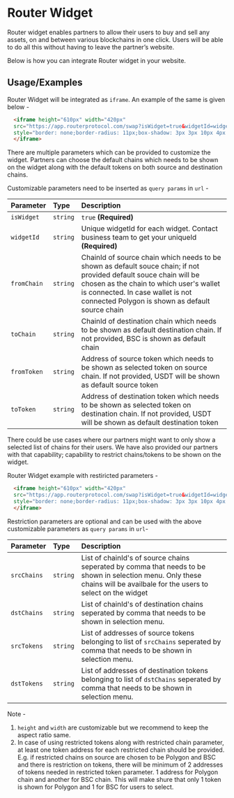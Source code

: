 
# Router Widget

Router widget enables partners to allow their users to buy and sell any assets, on and between various blockchains in one click. Users will be able to do all this without having to leave the partner’s website.

Below is how you can integrate Router widget in your website.


## Usage/Examples
Router Widget will be integrated as `iframe`. An example of the same is given below - 
```html
  <iframe height="610px" width="420px" 
  src="https://app.routerprotocol.com/swap?isWidget=true&widgetId=widget-0101&fromChain=56&toChain=137&fromToken=0xe9e7CEA3DedcA5984780Bafc599bD69ADd087D56&toToken=0x16ECCfDbb4eE1A85A33f3A9B21175Cd7Ae753dB4"
  style="border: none;border-radius: 11px;box-shadow: 3px 3px 10px 4px rgba(0, 0, 0, 0.05);">
  </iframe>
```

There are multiple parameters which can be provided to customize the widget. Partners can choose the default chains which needs to be shown on the widget along with the default tokens on both source and destination chains.

Customizable parameters need to be inserted as `query params` in `url` -

| Parameter | Type     | Description                |
| :-------- | :------- | :------------------------- |
| `isWidget` | `string` | `true` **(Required)** |
| `widgetId` | `string` | Unique widgetId for each widget. Contact business team to get your uniqueId **(Required)** |
| `fromChain` | `string` | ChainId of source chain which needs to be shown as default souce chain; if not provided default souce chain will be chosen as the chain to which user's wallet is connected. In case wallet is not connected Polygon is shown as default source chain |
| `toChain` | `string` | ChainId of destination chain which needs to be shown as default destination chain. If not provided, BSC is shown as default chain |
| `fromToken` | `string` | Address of source token which needs to be shown as selected token on source chain. If not provided, USDT will be shown as default source token |
| `toToken` | `string` | Address of destination token which needs to be shown as selected token on destination chain. If not provided, USDT will be shown as default destination token |

There could be use cases where our partners might want to only show a selected list of chains for their users. We have also provided our partners with that capability; capability to restrict chains/tokens to be shown on the widget. 

Router Widget example with restiricted parameters - 
```html
  <iframe height="610px" width="420px" 
  src="https://app.routerprotocol.com/swap?isWidget=true&widgetId=widget-0101&fromChain=137&fromToken=0xc2132d05d31c914a87c6611c10748aeb04b58e8f&toChain=56&toToken=0x6855f7bb6287F94ddcC8915E37e73a3c9fEe5CF3&dstChains=137,56&dstTokens=0x6855f7bb6287F94ddcC8915E37e73a3c9fEe5CF3,0x980111ae1B84E50222C8843e3A7a038F36Fecd2b"
  style="border: none;border-radius: 11px;box-shadow: 3px 3px 10px 4px rgba(0, 0, 0, 0.05);">
  </iframe>
```

Restriction parameters are optional and can be used with the above customizable parameters as `query params` in `url`-

| Parameter | Type     | Description                |
| :-------- | :------- | :------------------------- |
| `srcChains` | `string` | List of chainId's of source chains seperated by comma that needs to be shown in selection menu. Only these chains will be availbale for the users to select on the widget |
| `dstChains` | `string` | List of chainId's of destination chains seperated by comma that needs to be shown in selection menu. |
| `srcTokens` | `string` | List of addresses of source tokens belonging to list of `srcChains` seperated by comma that needs to be shown in selection menu.|
| `dstTokens` | `string` | List of addresses of destination tokens belonging to list of `dstChains` seperated by comma that needs to be shown in selection menu.|

Note - 
1. `height` and `width` are customizable but we recommend to keep the aspect ratio same.
2. In case of using restricted tokens along with restricted chain parameter, at least one token address for each restricted chain should be provided. E.g. if restricted chains on source are chosen to be Polygon and BSC and there is restriction on tokens, there will be minimum of 2 addresses of tokens needed in restricted token parameter. 1 address for Polygon chain and another for BSC chain. This will make shure that only 1 token is shown for Polygon and 1 for BSC for users to select.



